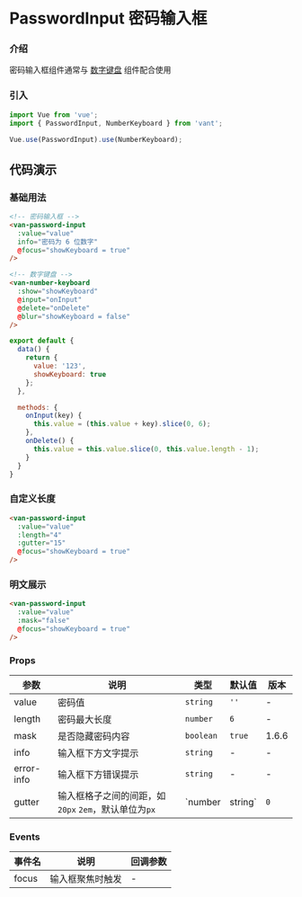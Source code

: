# PasswordInput 密码输入框

### 介绍

密码输入框组件通常与 [数字键盘](#/zh-CN/number-keyboard) 组件配合使用

### 引入

``` javascript
import Vue from 'vue';
import { PasswordInput, NumberKeyboard } from 'vant';

Vue.use(PasswordInput).use(NumberKeyboard);
```

## 代码演示

### 基础用法

```html
<!-- 密码输入框 -->
<van-password-input
  :value="value"
  info="密码为 6 位数字"
  @focus="showKeyboard = true"
/>

<!-- 数字键盘 -->
<van-number-keyboard
  :show="showKeyboard"
  @input="onInput"
  @delete="onDelete"
  @blur="showKeyboard = false"
/>
```

```javascript
export default {
  data() {
    return {
      value: '123',
      showKeyboard: true
    };
  },

  methods: {
    onInput(key) {
      this.value = (this.value + key).slice(0, 6);
    },
    onDelete() {
      this.value = this.value.slice(0, this.value.length - 1);
    }
  }
}
```

### 自定义长度

```html
<van-password-input
  :value="value"
  :length="4"
  :gutter="15"
  @focus="showKeyboard = true"
/>
```

### 明文展示

```html
<van-password-input
  :value="value"
  :mask="false"
  @focus="showKeyboard = true"
/>
```

### Props

| 参数 | 说明 | 类型 | 默认值 | 版本 |
|------|------|------|------|------|
| value | 密码值 | `string` | `''` | - |
| length | 密码最大长度 | `number` | `6` | - |
| mask | 是否隐藏密码内容 | `boolean` | `true` | 1.6.6 |
| info | 输入框下方文字提示 | `string` | - | - |
| error-info | 输入框下方错误提示 | `string` | - | - |
| gutter | 输入框格子之间的间距，如 `20px` `2em`，默认单位为`px` | `number | string` | `0` | 2.0.0 |

### Events

| 事件名 | 说明 | 回调参数 |
|------|------|------|
| focus | 输入框聚焦时触发 | - |
